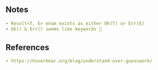 ## Notes
```yaml
- Result<T, E> enum exists as either Ok(T) or Err(E)
- Ok() & Err() seems like keywords 🤨
```

## References
```yaml
- https://hoverbear.org/blog/understand-over-guesswork/
```

